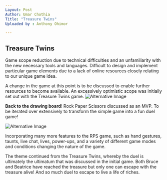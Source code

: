 ```yaml
---
Layout: Post
Author: Umar Chothia
Title: "Treasure Twins"
Uploaded by : Anthony Ohimor 

---
```

## Treasure Twins
 Game scope reduction due to technical difficulties and an unfamiliarity with the new necessary tools and languages. Difficult to design and implement particular game elements due to a lack of online resources closely relating to our unique game idea.

A change in the game at this point is to be discussed to enable further resources to become available. An excessively optimistic scope was initially set out with the Treasure Twins game.
![Alternative Image ](https://cdn.discordapp.com/attachments/905913951559221308/919259340836335696/ui_temp.png) <br>

**Back to the drawing board**! Rock Paper Scissors discussed as an MVP. To be iterated over extensively to transform the simple game into a fun duel game! 

![Alternative Image](https://images.unsplash.com/photo-1588856122867-363b0aa7f598?ixlib=rb-1.2.1&ixid=MnwxMjA3fDB8MHxzZWFyY2h8MXx8YnJhaW5zdG9ybWluZ3xlbnwwfHwwfHw%3D&auto=format&fit=crop&w=900&q=60)

Incorporating many more features to the RPS game, such as hand gestures, taunts, live chat, lives, power-ups, and a variety of different game modes and conditions changing the nature of the game.

The theme continued from the Treasure Twins, whereby the duel is ultimately the ultimatum that was discussed in the initial game. Both Bruce and Beatrice have reached the treasure but only one can escape with the treasure alive! And so much duel to escape to live a life of riches.




